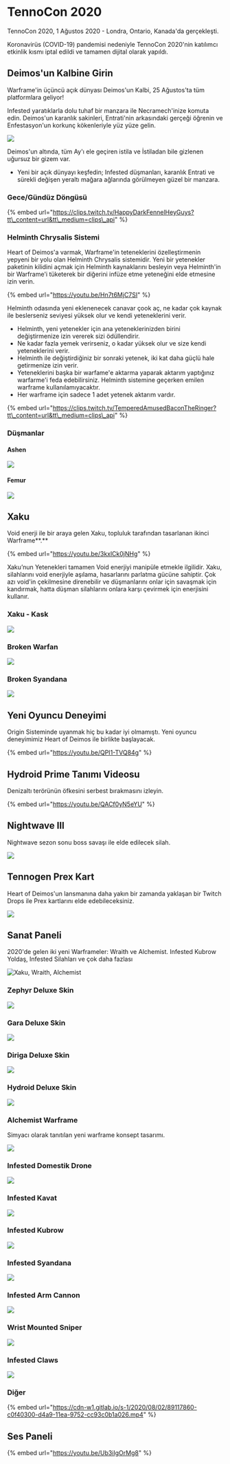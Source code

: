 # TennoCon 2020

TennoCon 2020, 1 Ağustos 2020 - Londra, Ontario, Kanada'da gerçekleşti.

Koronavirüs \(COVID-19\) pandemisi nedeniyle TennoCon 2020'nin katılımcı etkinlik kısmı iptal edildi ve tamamen dijital olarak yapıldı.

## Deimos'un Kalbine Girin

Warframe'in üçüncü açık dünyası Deimos'un Kalbi, 25 Ağustos'ta tüm platformlara geliyor!

Infested yaratıklarla dolu tuhaf bir manzara ile Necramech'inize komuta edin. Deimos'un karanlık sakinleri, Entrati'nin arkasındaki gerçeği öğrenin ve Enfestasyon'un korkunç kökenleriyle yüz yüze gelin.

![](https://n9e5v4d8.ssl.hwcdn.net/uploads/642e7e91f13e3410f52409eb05a962ac.png)

Deimos'un altında, tüm Ay'ı ele geçiren istila ve İstiladan bile gizlenen uğursuz bir gizem var. 

* Yeni bir açık dünyayı keşfedin; Infested düşmanları, karanlık Entrati ve sürekli değişen yeraltı mağara ağlarında görülmeyen güzel bir manzara.

### Gece/Gündüz Döngüsü

{% embed url="https://clips.twitch.tv/HappyDarkFennelHeyGuys?tt\_content=url&tt\_medium=clips\_api" %}

### Helminth Chrysalis Sistemi

Heart of Deimos'a varmak, Warframe'in teteneklerini özelleştirmenin yepyeni bir yolu olan Helminth Chrysalis sistemidir. Yeni bir yetenekler paketinin kilidini açmak için Helminth kaynaklarını besleyin veya Helminth'in bir Warframe'i tüketerek bir diğerini infüze etme yeteneğini elde etmesine izin verin.

{% embed url="https://youtu.be/Hn7t6MjC7SI" %}

Helminth odasında yeni eklenenecek canavar çook aç, ne kadar çok kaynak ile beslerseniz seviyesi yüksek olur ve kendi yeteneklerini verir. 

* Helminth, yeni yetenekler için ana yeteneklerinizden birini değiştirmenize izin vererek sizi ödüllendirir.
* Ne kadar fazla yemek verirseniz, o kadar yüksek olur ve size kendi yeteneklerini verir.
* Helminth ile değiştirdiğiniz bir sonraki yetenek, iki kat daha güçlü hale getirmenize izin verir.
* Yeteneklerini başka bir warfame'e aktarma yaparak aktarım yaptığınız warfarme'i feda edebilirsiniz. Helminth sistemine geçerken emilen warframe kullanılamıyacaktır. 
* Her warframe için sadece 1 adet yetenek aktarım vardır.

{% embed url="https://clips.twitch.tv/TemperedAmusedBaconTheRinger?tt\_content=url&tt\_medium=clips\_api" %}

### Düşmanlar

#### Ashen

![](https://cdn-w1.gitlab.io/s-1/2020/08/02/89117856-be91a900-d4a9-11ea-8c84-fcff68eaaa76.jpg)

#### Femur

![](https://cdn-w1.gitlab.io/s-1/2020/08/02/89117857-bf2a3f80-d4a9-11ea-86bb-cd288f3a354d.jpg)

## **Xaku**

Void enerji ile bir araya gelen Xaku, topluluk tarafından tasarlanan ikinci Warframe**.** 

{% embed url="https://youtu.be/3kxlCk0jNHg" %}

Xaku’nun Yetenekleri tamamen Void enerjiyi manipüle etmekle ilgilidir. Xaku, silahlarını void enerjiyle aşılama, hasarlarını parlatma gücüne sahiptir. Çok azı void'in çekilmesine direnebilir ve düşmanlarını onlar için savaşmak için kandırmak, hatta düşman silahlarını onlara karşı çevirmek için enerjisini kullanır.

### Xaku - Kask

![](https://cdn-w1.gitlab.io/s-1/2020/08/02/89117846-b174ba00-d4a9-11ea-8137-94afce95728b.jpg)

### Broken Warfan

![](https://cdn-w1.gitlab.io/s-1/2020/08/02/89117842-afaaf680-d4a9-11ea-9ba0-42cef3611ce8.jpg)

### Broken Syandana

![](https://cdn-w1.gitlab.io/s-1/2020/08/02/89117844-b0dc2380-d4a9-11ea-88fd-26b1e6214e8e.jpg)

## Yeni Oyuncu Deneyimi

Origin Sisteminde uyanmak hiç bu kadar iyi olmamıştı. Yeni oyuncu deneyimimiz Heart of Deimos ile birlikte başlayacak.

{% embed url="https://youtu.be/QPI1-TVQ84g" %}

## Hydroid Prime Tanımı Videosu

Denizaltı terörünün öfkesini serbest bırakmasını izleyin.

{% embed url="https://youtu.be/QACf0yN5eYU" %}

## Nightwave III

Nightwave sezon sonu boss savaşı ile elde edilecek silah.

![](https://cdn-w1.gitlab.io/s-1/2020/08/02/89117859-c05b6c80-d4a9-11ea-9b0c-70f71eb5432f.jpg)

## Tennogen Prex Kart

Heart of Deimos'un lansmanına daha yakın bir zamanda yaklaşan bir Twitch Drops ile Prex kartlarını elde edebileceksiniz.

![](https://n9e5v4d8.ssl.hwcdn.net/uploads/675d92a0dcd2062fbb0e9143a8b6f98e.jpg)

## Sanat Paneli

2020'de gelen iki yeni Warframeler: Wraith ve Alchemist. Infested Kubrow Yoldaş, Infested Silahları ve çok daha fazlası

![Xaku, Wraith, Alchemist](https://pbs.twimg.com/media/EeWfx3cWAAIkR-I?format=jpg&name=large)

### Zephyr Deluxe Skin

![](https://cdn-w1.gitlab.io/s-1/2020/08/02/89117834-a7eb5200-d4a9-11ea-8e0e-e5de068319f9.jpg)

### Gara Deluxe Skin

![](https://cdn-w1.gitlab.io/s-1/2020/08/02/89117835-aa4dac00-d4a9-11ea-8f38-f8487bfd6155.jpg)

### Diriga Deluxe Skin

![](https://cdn-w1.gitlab.io/s-1/2020/08/02/89117838-ac176f80-d4a9-11ea-9750-a668ec134468.jpg)

### Hydroid Deluxe Skin

![](https://cdn-w1.gitlab.io/s-1/2020/08/02/89117839-ad489c80-d4a9-11ea-89ac-cb109a19ef5b.jpg)

### Alchemist Warframe

Simyacı olarak tanıtılan yeni warframe konsept tasarımı.

![](https://cdn-w1.gitlab.io/s-1/2020/08/02/89117841-af126000-d4a9-11ea-9eac-e4fbec0fca9e.jpg)

### Infested Domestik Drone

![](https://cdn-w1.gitlab.io/s-1/2020/08/02/89117849-b46faa80-d4a9-11ea-9d0f-71c82c501924.jpg)

### Infested Kavat

![](https://cdn-w1.gitlab.io/s-1/2020/08/02/89117850-b5a0d780-d4a9-11ea-869d-285322612c37.jpg)

### Infested Kubrow

![](https://cdn-w1.gitlab.io/s-1/2020/08/02/89117851-b89bc800-d4a9-11ea-9718-b6279cdb245d.jpg)

### Infested Syandana

![](https://cdn-w1.gitlab.io/s-1/2020/08/02/89117853-b9ccf500-d4a9-11ea-9f64-1fdf184e53f5.jpg)

### Infested Arm Cannon

![](https://cdn-w1.gitlab.io/s-1/2020/08/02/89117854-ba658b80-d4a9-11ea-946d-fa8f1c75a49f.jpg)

### Wrist Mounted Sniper

![](https://cdn-w1.gitlab.io/s-1/2020/08/02/89117840-ade13300-d4a9-11ea-8a1d-326b09459e55.jpg)

### Infested Claws

![](https://cdn-w1.gitlab.io/s-1/2020/08/02/89117855-bdf91280-d4a9-11ea-9806-ffc6f12aa222.jpg)

### Diğer

{% embed url="https://cdn-w1.gitlab.io/s-1/2020/08/02/89117860-c0f40300-d4a9-11ea-9752-cc93c0b1a026.mp4" %}

## Ses Paneli

{% embed url="https://youtu.be/Ub3iIgOrMg8" %}

